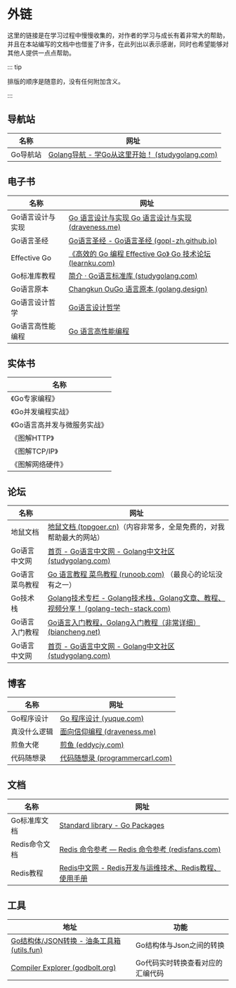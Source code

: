 # 外链

这里的链接是在学习过程中慢慢收集的，对作者的学习与成长有着非常大的帮助，并且在本站编写的文档中也借鉴了许多，在此列出以表示感谢，同时也希望能够对其他人提供一点点帮助。



::: tip

排版的顺序是随意的，没有任何附加含义。

:::



## 导航站

| 名称     | 网址                                                         |
| -------- | ------------------------------------------------------------ |
| Go导航站 | [Golang导航 - 学Go从这里开始！ (studygolang.com)](https://hao.studygolang.com/) |



## 电子书

| 名称             | 网址                                                         |
| ---------------- | ------------------------------------------------------------ |
| Go语言设计与实现 | [Go 语言设计与实现 Go 语言设计与实现 (draveness.me)](https://draveness.me/golang/) |
| Go语言圣经       | [Go语言圣经 - Go语言圣经 (gopl-zh.github.io)](https://gopl-zh.github.io/) |
| Effective Go     | [《高效的 Go 编程 Effective Go》 Go 技术论坛 (learnku.com)](https://learnku.com/docs/effective-go/2020) |
| Go标准库教程     | [简介 · Go语言标准库 (studygolang.com)](https://books.studygolang.com/The-Golang-Standard-Library-by-Example/) |
| Go语言原本       | [Changkun OuGo 语言原本 (golang.design)](https://golang.design/under-the-hood/) |
| Go语言设计哲学   | [Go语言设计哲学](https://golang3.eddycjy.com/)               |
| Go语言高性能编程 | [Go 语言高性能编程](https://geektutu.com/post/high-performance-go.html) |



## 实体书

| 名称                         |
| ---------------------------- |
| 《Go专家编程》               |
| 《Go并发编程实战》           |
| 《Go语言高并发与微服务实战》 |
| 《图解HTTP》                 |
| 《图解TCP/IP》               |
| 《图解网络硬件》             |



## 论坛

| 名称           | 网址                                                         |
| -------------- | ------------------------------------------------------------ |
| 地鼠文档       | [地鼠文档 (topgoer.cn)](https://www.topgoer.cn/)（内容非常多，全是免费的，对我帮助最大的网站） |
| Go语言中文网   | [首页 - Go语言中文网 - Golang中文社区 (studygolang.com)](https://studygolang.com/) |
| Go语言菜鸟教程 | [Go 语言教程 菜鸟教程 (runoob.com)](https://www.runoob.com/go/go-tutorial.html) （最良心的论坛没有之一） |
| Go技术栈       | [Golang技术专栏 - Golang技术栈，Golang文章、教程、视频分享！ (golang-tech-stack.com)](https://golang-tech-stack.com/tutorial/) |
| Go语言入门教程 | [Go语言入门教程，Golang入门教程（非常详细） (biancheng.net)](http://c.biancheng.net/golang/) |
| Go语言中文网   | [首页 - Go语言中文网 - Golang中文社区 (studygolang.com)](https://studygolang.com/) |



## 博客

| 名称         | 网址                                                         |
| ------------ | ------------------------------------------------------------ |
| Go程序设计   | [Go 程序设计 (yuque.com)](https://www.yuque.com/qyuhen/go)   |
| 真没什么逻辑 | [面向信仰编程 (draveness.me)](https://draveness.me/)         |
| 煎鱼大佬     | [煎鱼 (eddycjy.com)](https://eddycjy.com/)                   |
| 代码随想录   | [代码随想录 (programmercarl.com)](https://programmercarl.com/) |



## 文档

| 名称          | 网址                                                         |
| ------------- | ------------------------------------------------------------ |
| Go标准库文档  | [Standard library - Go Packages](https://pkg.go.dev/std)     |
| Redis命令文档 | [Redis 命令参考 — Redis 命令参考 (redisfans.com)](http://doc.redisfans.com/index.html) |
| Redis教程     | [Redis中文网 - Redis开发与运维技术、Redis教程、使用手册](https://redis.com.cn/) |



## 工具

| 地址                                                         | 功能                             |
| ------------------------------------------------------------ | -------------------------------- |
| [Go结构体/JSON转换 - 油条工具箱 (utils.fun)](https://utils.fun/go-struct-json) | Go结构体与Json之间的转换         |
| [Compiler Explorer (godbolt.org)](https://godbolt.org/)      | Go代码实时转换查看对应的汇编代码 |

